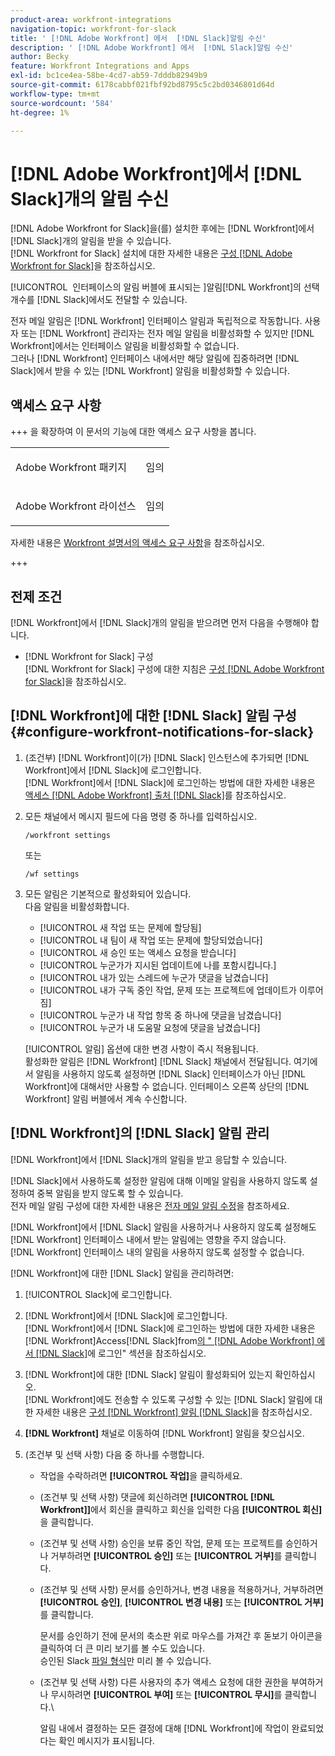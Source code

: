 ```yaml
---
product-area: workfront-integrations
navigation-topic: workfront-for-slack
title: ' [!DNL Adobe Workfront] 에서  [!DNL Slack]알림 수신'
description: ' [!DNL Adobe Workfront] 에서  [!DNL Slack]알림 수신'
author: Becky
feature: Workfront Integrations and Apps
exl-id: bc1ce4ea-58be-4cd7-ab59-7dddb82949b9
source-git-commit: 6178cabbf021fbf92bd8795c5c2bd0346801d64d
workflow-type: tm+mt
source-wordcount: '584'
ht-degree: 1%

---
```


# [!DNL Adobe Workfront]에서 [!DNL Slack]개의 알림 수신

<!--
<p data-mc-conditions="QuicksilverOrClassic.Draft mode">(NOTE: Alina: *** Linked to Accessing Workfront from Slack.***Some of this information is duplicating in Accessing Workfront from Slack (also screen shots))</p>
-->

[!DNL Adobe Workfront for Slack]을(를) 설치한 후에는 [!DNL Workfront]에서 [!DNL Slack]개의 알림을 받을 수 있습니다.\
[!DNL Workfront for Slack] 설치에 대한 자세한 내용은 [구성 [!DNL Adobe Workfront for Slack]](../../workfront-integrations-and-apps/using-workfront-with-slack/configure-workfront-for-slack.md)을 참조하십시오.

[!UICONTROL &#x200B; 인터페이스의 알림 버블에 표시되는 &#x200B;]알림[!DNL Workfront]의 선택 개수를 [!DNL Slack]에서도 전달할 수 있습니다.

전자 메일 알림은 [!DNL Workfront] 인터페이스 알림과 독립적으로 작동합니다. 사용자 또는 [!DNL Workfront] 관리자는 전자 메일 알림을 비활성화할 수 있지만 [!DNL Workfront]에서는 인터페이스 알림을 비활성화할 수 없습니다.\
그러나 [!DNL Workfront] 인터페이스 내에서만 해당 알림에 집중하려면 [!DNL Slack]에서 받을 수 있는 [!DNL Workfront] 알림을 비활성화할 수 있습니다.

## 액세스 요구 사항

+++ 을 확장하여 이 문서의 기능에 대한 액세스 요구 사항을 봅니다.

<table style="table-layout:auto"> 
 <col> 
 <col> 
 <tbody> 
  <tr> 
   <td role="rowheader">Adobe Workfront 패키지</td> 
   <td> <p>임의</p> </td> 
  </tr> 
  <tr> 
   <td role="rowheader">Adobe Workfront 라이선스</td> 
   <td> <p>임의</p>
  </tr> 
 </tbody> 
</table>

자세한 내용은 [Workfront 설명서의 액세스 요구 사항](/help/quicksilver/administration-and-setup/add-users/access-levels-and-object-permissions/access-level-requirements-in-documentation.md)을 참조하십시오.

+++

## 전제 조건

[!DNL Workfront]에서 [!DNL Slack]개의 알림을 받으려면 먼저 다음을 수행해야 합니다.

* [!DNL Workfront for Slack] 구성\
   [!DNL Workfront for Slack] 구성에 대한 지침은 [구성 [!DNL Adobe Workfront for Slack]](../../workfront-integrations-and-apps/using-workfront-with-slack/configure-workfront-for-slack.md)을 참조하십시오.

## [!DNL Workfront]에 대한 [!DNL Slack] 알림 구성 {#configure-workfront-notifications-for-slack}

1. (조건부) [!DNL Workfront]이(가) [!DNL Slack] 인스턴스에 추가되면 [!DNL Workfront]에서 [!DNL Slack]에 로그인합니다.\
   [!DNL Workfront]에서 [!DNL Slack]에 로그인하는 방법에 대한 자세한 내용은 [액세스 [!DNL Adobe Workfront] 출처 [!DNL Slack]](../../workfront-integrations-and-apps/using-workfront-with-slack/access-workfront-from-slack.md)를 참조하십시오.

1. 모든 채널에서 메시지 필드에 다음 명령 중 하나를 입력하십시오.

   `/workfront settings`

   또는

   `/wf settings`

1. 모든 알림은 기본적으로 활성화되어 있습니다.\
   다음 알림을 비활성화합니다.

   * [!UICONTROL 새 작업 또는 문제에 할당됨]
   * [!UICONTROL 내 팀이 새 작업 또는 문제에 할당되었습니다]
   * [!UICONTROL 새 승인 또는 액세스 요청을 받습니다]
   * [!UICONTROL 누군가가 지시된 업데이트에 나를 포함시킵니다.]
   * [!UICONTROL 내가 있는 스레드에 누군가 댓글을 남겼습니다]
   * [!UICONTROL 내가 구독 중인 작업, 문제 또는 프로젝트에 업데이트가 이루어짐]
   * [!UICONTROL 누군가 내 작업 항목 중 하나에 댓글을 남겼습니다]
   * [!UICONTROL 누군가 내 도움말 요청에 댓글을 남겼습니다]

   [!UICONTROL 알림] 옵션에 대한 변경 사항이 즉시 적용됩니다.\
   활성화한 알림은 [!DNL Workfront] [!DNL Slack] 채널에서 전달됩니다. 여기에서 알림을 사용하지 않도록 설정하면 [!DNL Slack] 인터페이스가 아닌 [!DNL Workfront]에 대해서만 사용할 수 없습니다. 인터페이스 오른쪽 상단의 [!DNL Workfront] 알림 버블에서 계속 수신합니다.

## [!DNL Workfront]의 [!DNL Slack] 알림 관리

[!DNL Workfront]에서 [!DNL Slack]개의 알림을 받고 응답할 수 있습니다.

[!DNL Slack]에서 사용하도록 설정한 알림에 대해 이메일 알림을 사용하지 않도록 설정하여 중복 알림을 받지 않도록 할 수 있습니다.\
전자 메일 알림 구성에 대한 자세한 내용은 [전자 메일 알림 수정](../../workfront-basics/using-notifications/activate-or-deactivate-your-own-event-notifications.md)을 참조하세요.

[!DNL Workfront]에서 [!DNL Slack] 알림을 사용하거나 사용하지 않도록 설정해도 [!DNL Workfront] 인터페이스 내에서 받는 알림에는 영향을 주지 않습니다.\
[!DNL Workfront] 인터페이스 내의 알림을 사용하지 않도록 설정할 수 없습니다.

[!DNL Workfront]에 대한 [!DNL Slack] 알림을 관리하려면:

1. [!UICONTROL Slack]에 로그인합니다.
1. [!DNL Workfront]에서 [!DNL Slack]에 로그인합니다.\
   [!DNL Workfront]에서 [!DNL Slack]에 로그인하는 방법에 대한 자세한 내용은 [!DNL Workfront]Access[!DNL Slack]from[의 &quot; [!DNL Adobe Workfront] 에서  [!DNL Slack]](../../workfront-integrations-and-apps/using-workfront-with-slack/access-workfront-from-slack.md)에 로그인&quot; 섹션을 참조하십시오.

1. [!DNL Workfront]에 대한 [!DNL Slack] 알림이 활성화되어 있는지 확인하십시오.\
   [!DNL Workfront]에도 전송할 수 있도록 구성할 수 있는 [!DNL Slack] 알림에 대한 자세한 내용은 [구성 [!DNL Workfront] 알림 [!DNL Slack]](#configure-workfront-notifications-for-slack-configure-workfront-notifications-for-slack)을 참조하십시오.

1. **[!DNL Workfront]** 채널로 이동하여 [!DNL Workfront] 알림을 찾으십시오.
1. (조건부 및 선택 사항) 다음 중 하나를 수행합니다.

   * 작업을 수락하려면 **[!UICONTROL 작업]**&#x200B;을 클릭하세요.

   * (조건부 및 선택 사항) 댓글에 회신하려면 **[!UICONTROL [!DNL Workfront]]**&#x200B;에서 회신을 클릭하고 회신을 입력한 다음 **[!UICONTROL 회신]**&#x200B;을 클릭합니다.

   * (조건부 및 선택 사항) 승인을 보류 중인 작업, 문제 또는 프로젝트를 승인하거나 거부하려면 **[!UICONTROL 승인]** 또는 **[!UICONTROL 거부]**&#x200B;를 클릭합니다.

   * (조건부 및 선택 사항) 문서를 승인하거나, 변경 내용을 적용하거나, 거부하려면 **[!UICONTROL 승인]**, **[!UICONTROL 변경 내용]** 또는 **[!UICONTROL 거부]**&#x200B;를 클릭합니다.

     문서를 승인하기 전에 문서의 축소판 위로 마우스를 가져간 후 돋보기 아이콘을 클릭하여 더 큰 미리 보기를 볼 수도 있습니다.\
      승인된 Slack [파일 형식](https://api.slack.com/types/file)만 미리 볼 수 있습니다.

   * (조건부 및 선택 사항) 다른 사용자의 추가 액세스 요청에 대한 권한을 부여하거나 무시하려면 **[!UICONTROL 부여]** 또는 **[!UICONTROL 무시]**&#x200B;를 클릭합니다.\

     알림 내에서 결정하는 모든 결정에 대해 [!DNL Workfront]에 작업이 완료되었다는 확인 메시지가 표시됩니다.
